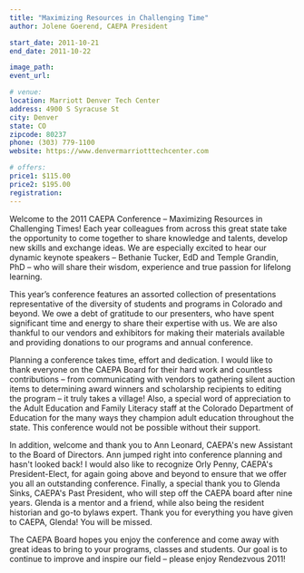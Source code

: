 ```yaml
---
title: "Maximizing Resources in Challenging Time"
author: Jolene Goerend, CAEPA President

start_date: 2011-10-21
end_date: 2011-10-22

image_path:
event_url:

# venue:
location: Marriott Denver Tech Center
address: 4900 S Syracuse St
city: Denver
state: CO
zipcode: 80237
phone: (303) 779-1100
website: https://www.denvermarriotttechcenter.com

# offers:
price1: $115.00
price2: $195.00
registration:
---
```

Welcome to the 2011 CAEPA Conference – Maximizing Resources in Challenging Times! Each year
colleagues from across this great state take the opportunity to come together to share knowledge and  talents, develop new skills and exchange ideas. We are especially excited to hear our dynamic keynote speakers – Bethanie Tucker, EdD and Temple Grandin, PhD – who will share their wisdom, experience and true passion for lifelong learning.

This year’s conference features an assorted collection of presentations representative of the diversity of students and programs in Colorado and beyond. We owe a debt of gratitude to our presenters, who have spent significant time and energy to share their expertise with us. We are also thankful to our vendors and exhibitors for making their materials available and providing donations to our programs and annual conference.

Planning a conference takes time, effort and dedication. I would like to thank everyone on the  CAEPA Board for their hard work and countless contributions – from communicating with vendors to gathering silent auction items to determining award winners and scholarship recipients to editing the program – it truly takes a village! Also, a special word of appreciation to the Adult Education and Family Literacy staff at the Colorado Department of Education for the many ways they champion adult education throughout the state. This conference would not be possible without their support.

In addition, welcome and thank you to Ann Leonard, CAEPA's new Assistant to the Board of Directors. Ann jumped right into conference planning and hasn't looked back! I would also like to recognize Orly Penny, CAEPA's President-Elect, for again going above and beyond to ensure that we offer you all an outstanding conference. Finally, a special thank you to Glenda Sinks, CAEPA's Past President, who will step off the CAEPA board after nine years. Glenda is a mentor and a friend, while also being the resident historian and go-to bylaws expert. Thank you for everything you have given to CAEPA, Glenda! You will be missed.

The CAEPA Board hopes you enjoy the conference and come away with great ideas to bring to your programs, classes and students. Our goal is to continue to improve and inspire our field – please enjoy Rendezvous 2011!